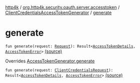 [http4k](../../index.md) / [org.http4k.security.oauth.server.accesstoken](../index.md) / [ClientCredentialsAccessTokenGenerator](index.md) / [generate](./generate.md)

# generate

`fun generate(request: `[`Request`](../../org.http4k.core/-request/index.md)`): Result<`[`AccessTokenDetails`](../../org.http4k.security/-access-token-details/index.md)`, `[`AccessTokenError`](../../org.http4k.security.oauth.server/-access-token-error.md)`>` [(source)](https://github.com/http4k/http4k/blob/master/http4k-security-oauth/src/main/kotlin/org/http4k/security/oauth/server/accesstoken/ClientCredentialsAccessTokenGenerator.kt#L16)

Overrides [AccessTokenGenerator.generate](../-access-token-generator/generate.md)


`fun generate(request: `[`ClientCredentialsRequest`](../-client-credentials-request/index.md)`): Result<`[`AccessTokenDetails`](../../org.http4k.security/-access-token-details/index.md)`, `[`AccessTokenError`](../../org.http4k.security.oauth.server/-access-token-error.md)`>` [(source)](https://github.com/http4k/http4k/blob/master/http4k-security-oauth/src/main/kotlin/org/http4k/security/oauth/server/accesstoken/ClientCredentialsAccessTokenGenerator.kt#L18)
